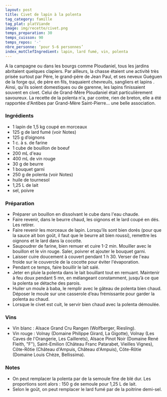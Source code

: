 ```yaml
---
layout: post
title: Civet de lapin à la polenta
tag_category: famille
tag_plat: platViande
image: img/recette/civet.png
temps_preparation: 30
temps_cuisson: 90
temps_repos: '-'
nbre_personne: ‘pour 5-6 personnes’
index_motClefIngredient: lapin, lard fumé, vin, polenta
---
```

A la campagne ou dans les bourgs comme Ploudaniel, tous les jardins abritaient quelques clapiers. Par ailleurs, la chasse étaient une activité très prisée surtout par Père, le grand-père de Jean Paul, et ses neveux Guéguen de la forge qui, de père en fils, traquaient chevreuils, sangliers et lapins . Ainsi, qu'ils soient domestiques ou de garenne, les lapins finissaient souvent en civet. Celui de Grand-Mère Ploudaniel était particulièrement savoureux. La recette de la polenta n'a, par contre, rien de breton, elle a été rapportée d'Antibes par Grand-Mère Saint-Pierre... une belle association.  

### Ingrédients
* 1 lapin de 1,5 kg coupé en morceaux
* 125 g de lard fumé (voir Notes)
* 125 g d’oignons
* 1 c. à s. de farine
* 1 cube de bouillon de boeuf
* 200 mL d'eau
* 400 mL de vin rouge
* 30 g de beurre
* 1 bouquet garni
* 250 g de polenta (voir Notes)
* huile de tournesol
* 1,25 L de lait
* sel, poivre


### Préparation
* Préparer un bouillon en dissolvant le cube dans l'eau chaude.
* Faire revenir, dans le beurre chaud, les oignons et le lard coupé en dés. Les retirer.
* Faire revenir les morceaux de lapin. Lorsqu’ils sont bien dorés (pour que la sauce ait bon goût, il faut que le beurre ait bien roussi), remettre les oignons et le lard dans la cocotte.
* Saupoudrer de farine, bien remuer et cuire 1-2 min. Mouiller avec le bouillon et le vin rouge. Saler, poivrer et ajouter le bouquet garni.
* Laisser cuire doucement à couvert pendant 1 h 30. Verser de l'eau froide sur le couvercle de la cocotte pour éviter l'évaporation.
* Pendant ce temps, faire bouillir le lait salé.
* Jeter en pluie la polenta dans le lait bouillant tout en remuant. Maintenir à feu doux pendant 5 mn, en mélangeant constamment, jusqu’à ce que la polenta se détache des parois.
* Huiler un moule à baba, le remplir avec le gâteau de polenta bien chaud. Déposer le moule sur une casserole d’eau frémissante pour garder la polenta au chaud.
* Lorsque le civet est cuit, le servir bien chaud avec la polenta démoulée.


### Vins
* Vin blanc : Alsace Grand Cru Rangen (Wolfberger, Riesling).
* Vin rouge : Volnay (Domaine Philippe Girard, La Gigotte), Volnay (Les Caves de l'Orangerie, Les Caillerets), Alsace Pinot Noir (Domaine René Fleith, "F"), Saint-Emilion (Château Franc Patarabet, Vieilles Vignes), Côte-Rôtie (Château d'Ampuis, Château d'Ampuis), Côte-Rôtie (Domaine Louis Chèze, Bellissima).


### Notes
* On peut remplacer la polenta par de la semoule fine de blé dur. Les proportions sont alors : 150 g de semoule pour 1,25 L de lait.
 * Selon le goût, on peut remplacer le lard fumé par de la poitrine demi-sel.
